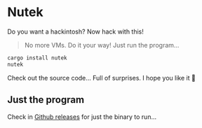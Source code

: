 # Nutek

Do you want a hackintosh? Now hack with this!

> No more VMs. Do it your way! Just run the program...

```bash
cargo install nutek
nutek
```

Check out the source code... Full of surprises. I hope you like it 🐯

## Just the program

Check in [Github releases](https://github.com/NutekSecurity/nutek/releases) for just the binary to run...